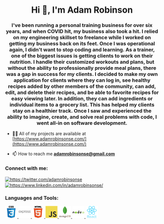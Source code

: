 <h1 align="center">Hi 👋, I'm Adam Robinson</h1>
<h3 align="center"> I've been running a personal training business for over six years, and when COVID hit, my business also took a hit. I relied on my engineering skillset to freelance while I worked on getting my business back on its feet. Once I was operational again, I didn't want to stop coding and learning. As a trainer, one of the biggest issues is getting clients to work on their nutrition. I handle their customized workouts and plans, but without the ability to professionally provide meal plans, there was a gap in success for my clients. I decided to make my own application for clients where they can log in, see healthy recipes added by other members of the community, can add, edit, and delete their recipes, and be able to favorite recipes for easy viewing later. In addition, they can add ingredients or individual items to a grocery list. This has helped my clients stay on a healthier track. Once I saw and experienced the ability to imagine, create, and solve real problems with code, I went all-in on software development.
</h3>


- 👨‍💻 All of my projects are available at [https://www.adamrobinsonse.com/](https://www.adamrobinsonse.com/)

- 📫 How to reach me **adamrobinsonse@gmail.com**

<h3 align="left">Connect with me:</h3>
<p align="left">
<a href="https://twitter.com/https://twitter.com/adamrobinsonse" target="blank"><img align="center" src="https://raw.githubusercontent.com/rahuldkjain/github-profile-readme-generator/master/src/images/icons/Social/twitter.svg" alt="https://twitter.com/adamrobinsonse" height="30" width="40" /></a>
<a href="https://linkedin.com/in/https://www.linkedin.com/in/adamrobinsonse/" target="blank"><img align="center" src="https://raw.githubusercontent.com/rahuldkjain/github-profile-readme-generator/master/src/images/icons/Social/linked-in-alt.svg" alt="https://www.linkedin.com/in/adamrobinsonse/" height="30" width="40" /></a>
</p>

<h3 align="left">Languages and Tools:</h3>
<p align="left"> <a href="https://www.w3schools.com/css/" target="_blank" rel="noreferrer"> <img src="https://raw.githubusercontent.com/devicons/devicon/master/icons/css3/css3-original-wordmark.svg" alt="css3" width="40" height="40"/> </a> <a href="https://expressjs.com" target="_blank" rel="noreferrer"> <img src="https://raw.githubusercontent.com/devicons/devicon/master/icons/express/express-original-wordmark.svg" alt="express" width="40" height="40"/> </a> <a href="https://www.w3.org/html/" target="_blank" rel="noreferrer"> <img src="https://raw.githubusercontent.com/devicons/devicon/master/icons/html5/html5-original-wordmark.svg" alt="html5" width="40" height="40"/> </a> <a href="https://developer.mozilla.org/en-US/docs/Web/JavaScript" target="_blank" rel="noreferrer"> <img src="https://raw.githubusercontent.com/devicons/devicon/master/icons/javascript/javascript-original.svg" alt="javascript" width="40" height="40"/> </a> <a href="https://www.mongodb.com/" target="_blank" rel="noreferrer"> <img src="https://raw.githubusercontent.com/devicons/devicon/master/icons/mongodb/mongodb-original-wordmark.svg" alt="mongodb" width="40" height="40"/> </a> <a href="https://nodejs.org" target="_blank" rel="noreferrer"> <img src="https://raw.githubusercontent.com/devicons/devicon/master/icons/nodejs/nodejs-original-wordmark.svg" alt="nodejs" width="40" height="40"/> </a> <a href="https://reactjs.org/" target="_blank" rel="noreferrer"> <img src="https://raw.githubusercontent.com/devicons/devicon/master/icons/react/react-original-wordmark.svg" alt="react" width="40" height="40"/> </a> </p>


